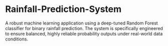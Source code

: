 # Rainfall-Prediction-System
A robust machine learning application using a deep-tuned Random Forest classifier for binary rainfall prediction. The system is specifically engineered to ensure balanced, highly reliable probability outputs under real-world data conditions.
